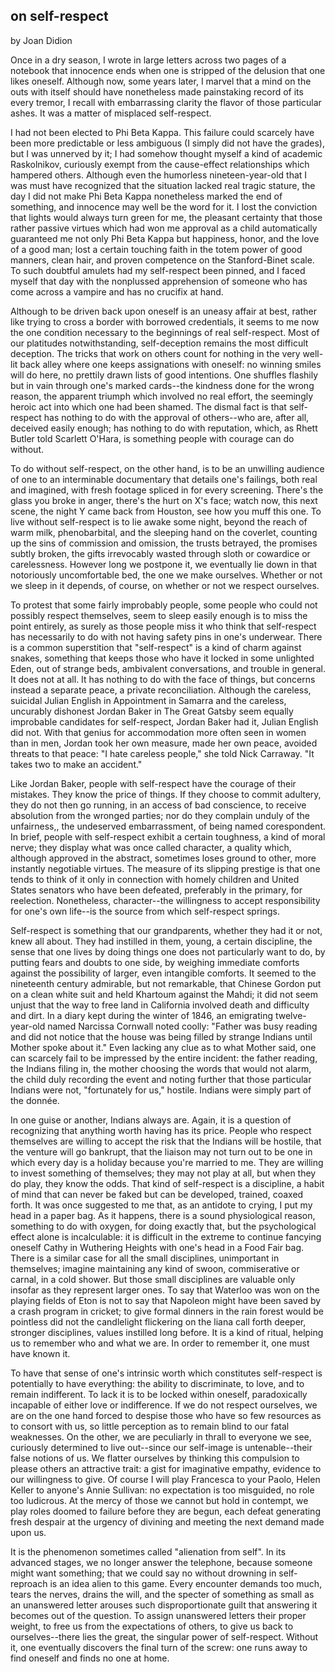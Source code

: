 ## on self-respect

by Joan Didion

Once in a dry season, I wrote in large letters across two pages of a notebook that innocence ends when one is stripped of the delusion that one likes oneself. Although now, some years later, I marvel that a mind on the outs with itself should have nonetheless made painstaking record of its every tremor, I recall with embarrassing clarity the flavor of those particular ashes. It was a matter of misplaced self-respect.

I had not been elected to Phi Beta Kappa. This failure could scarcely have been more predictable or less ambiguous (I simply did not have the grades), but I was unnerved by it; I had somehow thought myself a kind of academic Raskolnikov, curiously exempt from the cause-effect relationships which hampered others. Although even the humorless nineteen-year-old that I was must have recognized that the situation lacked real tragic stature, the day I did not make Phi Beta Kappa nonetheless marked the end of something, and innocence may well be the word for it. I lost the conviction that lights would always turn green for me, the pleasant certainty that those rather passive virtues which had won me approval as a child automatically guaranteed me not only Phi Beta Kappa but happiness, honor, and the love of a good man; lost a certain touching faith in the totem power of good manners, clean hair, and proven competence on the Stanford-Binet scale. To such doubtful amulets had my self-respect been pinned, and I faced myself that day with the nonplussed apprehension of someone who has come across a vampire and has no crucifix at hand.

Although to be driven back upon oneself is an uneasy affair at best, rather like trying to cross a border with borrowed credentials, it seems to me now the one condition necessary to the beginnings of real self-respect. Most of our platitudes notwithstanding, self-deception remains the most difficult deception. The tricks that work on others count for nothing in the very well-lit back alley where one keeps assignations with oneself: no winning smiles will do here, no prettily drawn lists of good intentions. One shuffles flashily but in vain through one's marked cards--the kindness done for the wrong reason, the apparent triumph which involved no real effort, the seemingly heroic act into which one had been shamed. The dismal fact is that self-respect has nothing to do with the approval of others--who are, after all, deceived easily enough; has nothing to do with reputation, which, as Rhett Butler told Scarlett O'Hara, is something people with courage can do without.

 To do without self-respect, on the other hand, is to be an unwilling audience of one to an interminable documentary that details one's failings, both real and imagined, with fresh footage spliced in for every screening. There's the glass you broke in anger, there's the hurt on X's face; watch now, this next scene, the night Y came back from Houston, see how you muff this one. To live without self-respect is to lie awake some night, beyond the reach of warm milk, phenobarbital, and the sleeping hand on the coverlet, counting up the sins of commission and omission, the trusts betrayed, the promises subtly broken, the gifts irrevocably wasted through sloth or cowardice or carelessness. However long we postpone it, we eventually lie down in that notoriously uncomfortable bed, the one we make ourselves. Whether or not we sleep in it depends, of course, on whether or not we respect ourselves.

To protest that some fairly improbably people, some people who could not possibly respect themselves, seem to sleep easily enough is to miss the point entirely, as surely as those people miss it who think that self-respect has necessarily to do with not having safety pins in one's underwear. There is a common superstition that "self-respect" is a kind of charm against snakes, something that keeps those who have it locked in some unlighted Eden, out of strange beds, ambivalent conversations, and trouble in general. It does not at all. It has nothing to do with the face of things, but concerns instead a separate peace, a private reconciliation. Although the careless, suicidal Julian English in Appointment in Samarra and the careless, uncurably dishonest Jordan Baker in The Great Gatsby seem equally improbable candidates for self-respect, Jordan Baker had it, Julian English did not. With that genius for accommodation more often seen in women than in men, Jordan took her own measure, made her own peace, avoided threats to that peace: "I hate careless people," she told Nick Carraway. "It takes two to make an accident."

Like Jordan Baker, people with self-respect have the courage of their mistakes. They know the price of things. If they choose to commit adultery, they do not then go running, in an access of bad conscience, to receive absolution from the wronged parties; nor do they complain unduly of the unfairness,, the undeserved embarrassment, of being named corespondent. In brief, people with self-respect exhibit a certain toughness, a kind of moral nerve; they display what was once called character, a quality which, although approved in the abstract, sometimes loses ground to other, more instantly negotiable virtues. The measure of its slipping prestige is that one tends to think of it only in connection with homely children and United States senators who have been defeated, preferably in the primary, for reelection. Nonetheless, character--the willingness to accept responsibility for one's own life--is the source from which self-respect springs.

 Self-respect is something that our grandparents, whether they had it or not, knew all about. They had instilled in them, young, a certain discipline, the sense that one lives by doing things one does not particularly want to do, by putting fears and doubts to one side, by weighing immediate comforts against the possibility of larger, even intangible comforts. It seemed to the nineteenth century admirable, but not remarkable, that Chinese Gordon put on a clean white suit and held Khartoum against the Mahdi; it did not seem unjust that the way to free land in California involved death and difficulty and dirt. In a diary kept during the winter of 1846, an emigrating twelve-year-old named Narcissa Cornwall noted coolly: "Father was busy reading and did not notice that the house was being filled by strange Indians until Mother spoke about it." Even lacking any clue as to what Mother said, one can scarcely fail to be impressed by the entire incident: the father reading, the Indians filing in, the mother choosing the words that would not alarm, the child duly recording the event and noting further that those particular Indians were not, "fortunately for us," hostile. Indians were simply part of the donnée.

In one guise or another, Indians always are. Again, it is a question of recognizing that anything worth having has its price. People who respect themselves are willing to accept the risk that the Indians will be hostile, that the venture will go bankrupt, that the liaison may not turn out to be one in which every day is a holiday because you're married to me. They are willing to invest something of themselves; they may not play at all, but when they do play, they know the odds.
That kind of self-respect is a discipline, a habit of mind that can never be faked but can be developed, trained, coaxed forth. It was once suggested to me that, as an antidote to crying, I put my head in a paper bag. As it happens, there is a sound physiological reason, something to do with oxygen, for doing exactly that, but the psychological effect alone is incalculable: it is difficult in the extreme to continue fancying oneself Cathy in Wuthering Heights with one's head in a Food Fair bag. There is a similar case for all the small disciplines, unimportant in themselves; imagine maintaining any kind of swoon, commiserative or carnal, in a cold shower.
But those small disciplines are valuable only insofar as they represent larger ones. To say that Waterloo was won on the playing fields of Eton is not to say that Napoleon might have been saved by a crash program in cricket; to give formal dinners in the rain forest would be pointless did not the candlelight flickering on the liana call forth deeper, stronger disciplines, values instilled long before. It is a kind of ritual, helping us to remember who and what we are. In order to remember it, one must have known it.

 To have that sense of one's intrinsic worth which constitutes self-respect is potentially to have everything: the ability to discriminate, to love, and to remain indifferent. To lack it is to be locked within oneself, paradoxically incapable of either love or indifference. If we do not respect ourselves, we are on the one hand forced to despise those who have so few resources as to consort with us, so little perception as to remain blind to our fatal weaknesses. On the other, we are peculiarly in thrall to everyone we see, curiously determined to live out--since our self-image is untenable--their false notions of us. We flatter ourselves by thinking this compulsion to please others an attractive trait: a gist for imaginative empathy, evidence to our willingness to give. Of course I will play Francesca to your Paolo, Helen Keller to anyone's Annie Sullivan: no expectation is too misguided, no role too ludicrous. At the mercy of those we cannot but hold in contempt, we play roles doomed to failure before they are begun, each defeat generating fresh despair at the urgency of divining and meeting the next demand made upon us.

It is the phenomenon sometimes called "alienation from self". In its advanced stages, we no longer answer the telephone, because someone might want something; that we could say no without drowning in self-reproach is an idea alien to this game. Every encounter demands too much, tears the nerves, drains the will, and the specter of something as small as an unanswered letter arouses such disproportionate guilt that answering it becomes out of the question. To assign unanswered letters their proper weight, to free us from the expectations of others, to give us back to ourselves--there lies the great, the singular power of self-respect. Without it, one eventually discovers the final turn of the screw: one runs away to find oneself and finds no one at home.
